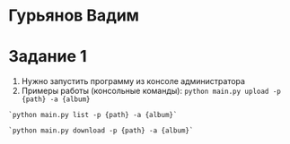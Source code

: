 # Гурьянов Вадим 

# Задание 1
  1. Нужно запустить программу из консоле администратора
  2. Примеры работы (консольные команды):
    `python main.py upload -p {path} -a {album}` 
    
    `python main.py list -p {path} -a {album}`
    
    `python main.py download -p {path} -a {album}`
